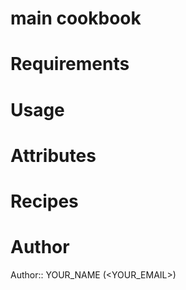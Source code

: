 # main cookbook

# Requirements

# Usage

# Attributes

# Recipes

# Author

Author:: YOUR_NAME (<YOUR_EMAIL>)
